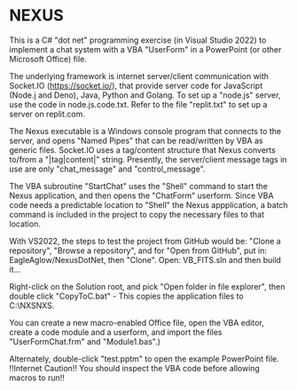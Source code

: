 # NEXUS
This is a C# "dot net" programming exercise (in Visual Studio 2022) to implement a chat system with a VBA "UserForm" in a PowerPoint
(or other Microsoft Office) file.

The underlying framework is internet server/client communication with Socket.IO (https://socket.io/), that provide server code for
JavaScript (Node.j and Deno), Java, Python and Golang. To set up a "node.js" server, use the code in node.js.code.txt.  Refer to
the file "replit.txt" to set up a server on replit.com.

The Nexus executable is a Windows console program that connects to the server, and opens "Named Pipes" that can be read/written by 
VBA as generic files.  Socket.IO uses a tag/content structure that Nexus converts to/from a "|tag|content|" string.  Presently,
the server/client message tags in use are only "chat_message" and "control_message".

The VBA subroutine "StartChat" uses the "Shell" command to start the Nexus application, and then opens the "ChatForm" userform.
Since VBA code needs a predictable location to "Shell" the Nexus appplication, a batch command is included in the project to 
copy the necessary files to that location.

With VS2022, the steps to test the project from GitHub would be: "Clone a repository", "Browse a repository", and for "Open from GitHub",
put in: EagleAglow/NexusDotNet, then "Clone". Open: VB_FITS.sln and then build it...

Right-click on the Solution root, and pick "Open folder in file explorer", then double click "CopyToC.bat" - This copies the
application files to C:\NXSNXS.

You can create a new macro-enabled Office file, open the VBA editor, create a code module and a userform, and import the files
"UserFormChat.frm" and "Module1.bas".)

Alternately, double-click "test.pptm" to open the example PowerPoint file.  !!Internet Caution!! You should inspect the VBA code before
allowing macros to run!!